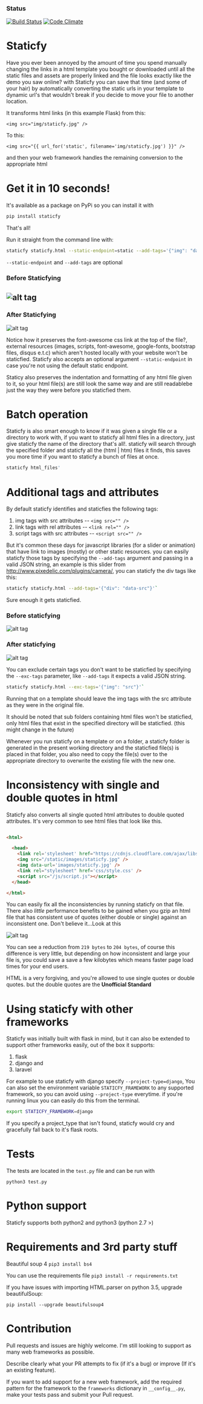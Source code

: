 ### Status
[![Build Status](https://travis-ci.org/danidee10/Staticfy.svg?branch=master)](https://travis-ci.org/danidee10/Staticfy) [![Code Climate](https://codeclimate.com/github/danidee10/Staticfy/badges/gpa.svg)](https://codeclimate.com/github/danidee10/Staticfy)

# Staticfy
Have you ever been annoyed by the amount of time you spend manually changing the links in a html template you bought or downloaded until all the static files and assets are properly linked and the file looks exactly like the demo you saw online?
with Staticfy you can save that time (and some of your hair) by automatically converting the static urls in your template to dynamic url's that wouldn't break if you decide to move your file to another location.

It transforms html links (in this example Flask) from this:

`<img src="img/staticfy.jpg" />`

To this:

`<img src="{{ url_for('static', filename='img/staticfy.jpg') }}" />`

and then your web framework handles the remaining conversion to the appropriate html

# Get it in 10 seconds!
It's available as a package on PyPi so you can install it with

```bash
pip install staticfy
```
That's all!

Run it straight from the command line with:
```bash
staticfy staticfy.html --static-endpoint=static --add-tags='{"img": "data-url"}'`
```

 `--static-endpoint` and `--add-tags` are optional

### Before Staticfying
![alt tag](assets/before.png)
---------------------------------------------------------------------------------------------------------------------------------
### After Staticfying
![alt tag](assets/after.png)

Notice how it preserves the font-awesome css link at the top of the file?, external resources (images, scripts, font-awesome, google-fonts, bootstrap files, disqus e.t.c) which aren't hosted locally with your website won't be staticfied. Staticfy also accepts an optional argument `--static-endpoint` in case you're not using the default static endpoint.

Staticy also preserves the indentation and formatting of any html file given to it, so your html file(s) are still look the same way and are still readablebe just the way they were before you staticfied them.

# Batch operation
Staticfy is also smart enough to know if it was given a single file or a directory to work with, if you want to staticfy all html files in a directory, just give staticfy the name of the directory that's all!.
staticfy will search through the specified folder and staticfy all the (html | htm) files it finds, this saves you more time if you want to staticfy a bunch of files at once.

```bash
staticfy html_files'
```

# Additional tags and attributes
By default staticfy identifies and staticfies the following tags:
 1. img tags with src attributes -- `<img src="" />`
 2. link tags with rel attributes -- `<link rel="" />`
 3. script tags with src attributes -- `<script src="" />`

But it's common these days for javascript libraries (for a slider or animation) that have link to images (mostly) or other static resources. you can easily staticfy those tags by specifying the `--add-tags` argument and passing in a valid JSON string, an example is this slider from http://www.pixedelic.com/plugins/camera/, you can staticfy the div tags like this:

```bash
staticfy staticfy.html --add-tags='{"div": "data-src"}'`
```

Sure enough it gets staticfied.

### Before staticfying
![alt tag](assets/before_add_tag.png)

### After staticfying
![alt tag](assets/after_add_tag.png)

You can exclude certain tags you don't want to be staticfied by specifying the `--exc-tags` parameter, like `--add-tags` it expects a valid JSON string.

```bash
staticfy staticfy.html --exc-tags='{"img": "src"}'`
```
Running that on a template should leave the img tags with the src attribute as they were in the original file.

It should be noted that sub folders containing html files won't be staticfied, only html files that exist in the specified directory will be staticfied. (this might change in the future)

Whenever you run staticfy on a template or on a folder, a staticfy folder is generated in the present working directory and the staticfied file(s) is placed in that folder, you also need to copy the file(s) over to the appropriate directory to overwrite the existing file with the new one.

# Inconsistency with single and double quotes in html
Staticfy also converts all single quoted html attributes to double quoted attributes. It's very common to see html files that look like this.

``` html

<html>

  <head>
    <link rel='stylesheet' href="https://cdnjs.cloudflare.com/ajax/libs/font-awesome/4.6.3/css/font-awesome.css" />
    <img src="/static/images/staticfy.jpg" />
    <img data-url='images/staticfy.jpg' />
    <link rel="stylesheet" href='css/style.css' />
    <script src="/js/script.js"></script>
  </head>

</html>
```
You can easily fix all the inconsistencies by running staticfy on that file. There also *little* performance benefits to be gained when you gzip an html file that has consistent use of quotes (either double or single) against an inconsistent one. Don't believe it...Look at this

![alt tag](assets/staticfy.gif)

You can see a reduction from `219 bytes` to `204 bytes`, of course this difference is very little, but depending on how inconsistent and large your file is, you could save a save a few kilobytes which means faster page load times for your end users.

HTML is a very forgiving, and you're allowed to use single quotes or double quotes. but the double quotes are the **Unofficial Standard**

# Using staticfy with other frameworks
Staticfy was initially built with flask in mind, but it can also be extended to support other frameworks easily, out of the box it supports:
 1. flask 
 2. django and 
 3. laravel
 
For example to use staticfy with django specify `--project-type=django`,
You can also set the environment variable `STATICFY_FRAMEWORK` to any supported framework, so you can avoid using `--project-type` everytime. if you're running linux you can easily do this from the terminal.

```bash
export STATICFY_FRAMEWORK=django
```

If you specify a project_type that isn't found, staticfy would cry and gracefully fall back to it's flask roots.

# Tests
The tests are located in the `test.py` file and can be run with

`python3 test.py`

# Python support
Staticfy supports both python2 and python3
(python 2.7 >)

# Requirements and 3rd party stuff
Beautiful soup 4
`pip3 install bs4`

You can use the requirements file `pip3 install -r requirements.txt`

If you have issues with importing HTML.parser on python 3.5, upgrade beautifulSoup:

`pip install --upgrade beautifulsoup4`

# Contribution
Pull requests and issues are highly welcome. I'm still looking to support as many web frameworks as possible.

Describe clearly what your PR attempts to fix (if it's a bug) or improve (If it's an existing feature).

If you want to add support for a new web framework, add the required pattern for the framework to the `frameworks` dictionary in `__config__.py`, make your tests pass and submit your Pull request.
